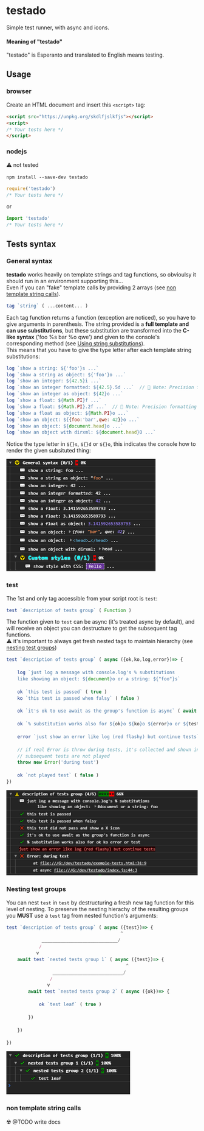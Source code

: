 # testado
Simple test runner, with async and icons.

#### Meaning of "testado"
"testado" is Esperanto and translated to English means testing.

## Usage

### browser

Create an HTML document and insert this `<script>` tag:

```html
<script src="https://unpkg.org/skdlfjslkfjs"></script>
<script>
/* Your tests here */
</script>
```

### nodejs
⚠️ not tested

`npm install --save-dev testado`

```javascript
require('testado')
/* Your tests here */
```
or
```javascript
import 'testado'
/* Your tests here */
```

## Tests syntax

### General syntax

**testado** works heavily on template strings and tag functions, so obvioulsy it should run in an environment supporting this...   
Even if you can "fake" template calls by providing 2 arrays (see [non template string calls](#non-template-string-calls)).

```javascript
tag `string` ( ...content... )
```
Each tag function returns a function (exception are noticed), so you have to give arguments in parenthesis.
The string provided is a **full template and can use substitutions**, but these substitution are transformed into the **C-like syntax** ('foo %s bar %o qwe') and given to the console's corresponding method (see [Using string substitutions](https://developer.mozilla.org/en-US/docs/Web/API/console#Using_string_substitutions)).  
This means that you have to give the type letter after each template string substitutions:

```javascript
log `show a string: ${'foo'}s ...`
log `show a string as object: ${'foo'}o ...`
log `show an integer: ${42.5}i ...`
log `show an integer formatted: ${42.5}.5d ...`  // 📣 Note: Precision formatting doesn't work in Chrome
log `show an integer as object: ${42}o ...`
log `show a float: ${Math.PI}f ...`
log `show a float: ${Math.PI}.2f ...`  // 📣 Note: Precision formatting doesn't work in Chrome
log `show a float as object: ${Math.PI}o ...`
log `show an object: ${{foo:'bar',qwe: 42}}o ...`
log `show an object: ${document.head}o ...`
log `show an object with dirxml: ${document.head}O ...`
```
Notice the type letter in `${}s`, `${}d` or `${}o`, this indicates the console how to render the given subsituted thing:

![substitutions](substitutions.png)


### test
The 1st and only tag accessible from your script root is `test`:

```javascript
test `description of tests group` ( Function )
```
The function given to `test` can be async (it's treated async by default), and will
receive an object you can destructure to get the subsequent tag functions.  
⚠️ it's important to always get fresh nested tags to maintain hierarchy (see [nesting test groups](#nesting-test-groups))

```javascript
test `description of tests group` ( async ({ok,ko,log,error})=> {

	log `just log a message with console.log's % substitutions 
	like showing an object: ${document}o or a string: ${"foo"}s`
	
	ok `this test is passed` ( true )
	ko `this test is passed when falsy` ( false )
	
	ok `it's ok to use await as the group's function is async` ( await true )
	
	ok `% substitution works also for ${ok}o ${ko}o ${error}o or ${test}o` ( true )
	
	error `just show an error like log (red flashy) but continue tests`
	
	// if real Error is throw during tests, it's collected and shown in the result, but
	// subsequent tests are not played
	throw new Error('during test')
	
	ok `not played test` ( false )
})
```
![exemple](exemple.png)

### Nesting test groups

You can nest `test` in `test` by destructuring a fresh new tag function for this level of nesting.
To preserve the nesting hierachy of the resulting groups you **MUST** use a `test` tag from nested function's arguments:


```javascript
test `description of tests group` ( async ({test})=> {
	                                      ^
	         ____________________________/ 
	        /
	       v
	await test `nested tests group 1` ( async ({test})=> {
		                                    ^
		         __________________________/ 
		        /
		       v
		await test `nested tests group 2` ( async ({ok})=> {

			ok `test leaf` ( true )
		
		})
	
	})
	
})
```
![nesting](nested.png)

### non template string calls
☢️ @TODO write docs